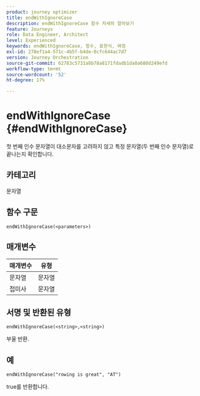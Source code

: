 ```yaml
---
product: journey optimizer
title: endWithIgnoreCase
description: endWithIgnoreCase 함수 자세히 알아보기
feature: Journeys
role: Data Engineer, Architect
level: Experienced
keywords: endWithIgnoreCase, 함수, 표현식, 여정
exl-id: 278ef1a4-571c-4b5f-b4de-0cfc644ac7d7
version: Journey Orchestration
source-git-commit: 62783c5731a8b78a8171fdadb1da8a680d249efd
workflow-type: tm+mt
source-wordcount: '52'
ht-degree: 17%

---
```


# endWithIgnoreCase {#endWithIgnoreCase}

첫 번째 인수 문자열이 대소문자를 고려하지 않고 특정 문자열(두 번째 인수 문자열)로 끝나는지 확인합니다.

## 카테고리

문자열

## 함수 구문

`endWithIgnoreCase(<parameters>)`

## 매개변수

| 매개변수 | 유형 |
|-----------|------------------|
| 문자열 | 문자열 |
| 접미사 | 문자열 |

## 서명 및 반환된 유형

`endWithIgnoreCase(<string>,<string>)`

부울 반환.

## 예

`endWithIgnoreCase("rowing is great", "AT")`

true를 반환합니다.
